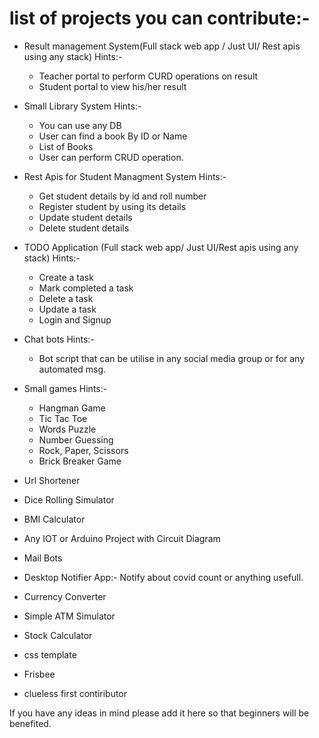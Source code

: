 # list of projects you can contribute:-

* Result management System(Full stack web app / Just UI/ Rest apis using any stack)
Hints:-
    * Teacher portal to perform CURD operations on result
    * Student portal to view his/her result
    
* Small Library System
Hints:- 
    * You can use any DB
    * User can find a book By ID or Name
    * List of Books
    * User can perform CRUD operation.


* Rest Apis for Student Managment System
Hints:- 
    * Get student details by id and roll number
    * Register student by using its details
    * Update student details
    * Delete student details


* TODO Application (Full stack web app/ Just UI/Rest apis using any stack)
Hints:-
    * Create a task
    * Mark completed a task
    * Delete a task
    * Update a task
    * Login and Signup

* Chat bots
Hints:- 
    * Bot script that can be utilise in any social media group or for any automated msg.
* Small games
Hints:-
    * Hangman Game 
    * Tic Tac Toe
    * Words Puzzle
    * Number Guessing
    * Rock, Paper, Scissors
    * Brick Breaker Game
* Url Shortener
* Dice Rolling Simulator
* BMI Calculator
* Any IOT or Arduino Project with Circuit Diagram
* Mail Bots
* Desktop Notifier App:- Notify about covid count or anything usefull.
* Currency Converter 
* Simple ATM Simulator
* Stock Calculator
* css template
* Frisbee
* clueless first contiributor

If you have any ideas in mind please add it here so that beginners will be benefited.
